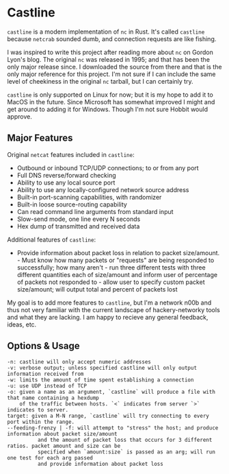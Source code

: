 Castline
=======

`castline` is a modern implementation of `nc` in Rust. It's 
called `castline` because `netcrab` sounded dumb, and connection 
requests are like fishing.

I was inspired to write this project after reading more about `nc` 
on Gordon Lyon's blog.  The original `nc` was released in 1995; 
and that has been the only major release since. I downloaded the source 
from there and that is the only major reference for this project. 
I'm not sure if I can include the same level of cheekiness
in the original `nc` tarball, but I can certainly try.

`castline` is only supported on Linux for now; but it is my hope
to add it to MacOS in the future. Since Microsoft has somewhat
improved I might and get around to adding it for Windows. Though I'm not 
sure Hobbit would approve.

## Major Features

Original `netcat` features included in `castline`:

- Outbound or inbound TCP/UDP connections; to or from any port
- Full DNS reverse/forward checking
- Ability to use any local source port
- Ability to use any locally-configured network source address
- Built-in port-scanning capabilities, with randomizer
- Built-in loose source-routing capability
- Can read command line arguments from standard input
- Slow-send mode, one line every N seconds
- Hex dump of transmitted and received data

Additional features of `castline`:

- Provide information about packet loss in relation to packet size/amount.
      - Must know how many packets or "requests" are being 
        responded to successfully; how many aren't
      - run three different tests with three different quantities each of size/amount
        and inform user of percentage of packets not responded to
      - allow user to specify custom packet size/amount; will output total and
        percent of packets lost


My goal is to add more features to `castline`, but I'm a network n00b 
and thus not very familiar with the current landscape of hackery-networky
tools and what they are lacking. I am happy to recieve any 
general feedback, ideas, etc.

## Options & Usage

```
-n: castline will only accept numeric addresses
-v: verbose output; unless specified castline will only output information received from 
-w: limits the amount of time spent establishing a connection
-u: use UDP instead of TCP
-o: given a name as an argument, `castline` will produce a file with that name containing a hexdump 
    of the traffic between hosts. `<` indicates from server `>` indicates to server.
target: given a M-N range, `castline` will try connecting to every port within the range.
--feeding-frenzy | -f: will attempt to "stress" the host; and produce information about packet size/amount
          and the amount of packet loss that occurs for 3 different ratios. packet amount and size can be 
          specified when `amount:size` is passed as an arg; will run one test for each arg passed
          and provide information about packet loss
```
